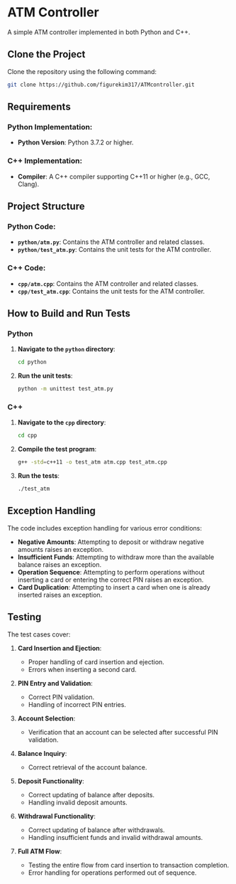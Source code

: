 # ATM Controller

A simple ATM controller implemented in both Python and C++.

## Clone the Project

Clone the repository using the following command:

```bash
git clone https://github.com/figurekim317/ATMcontroller.git
```

## Requirements

### Python Implementation:
- **Python Version**: Python 3.7.2 or higher.

### C++ Implementation:
- **Compiler**: A C++ compiler supporting C++11 or higher (e.g., GCC, Clang).

## Project Structure

### Python Code:
- **`python/atm.py`**: Contains the ATM controller and related classes.
- **`python/test_atm.py`**: Contains the unit tests for the ATM controller.

### C++ Code:
- **`cpp/atm.cpp`**: Contains the ATM controller and related classes.
- **`cpp/test_atm.cpp`**: Contains the unit tests for the ATM controller.

## How to Build and Run Tests

### Python

1. **Navigate to the `python` directory**:

    ```bash
    cd python
    ```

2. **Run the unit tests**:

    ```bash
    python -m unittest test_atm.py
    ```

### C++

1. **Navigate to the `cpp` directory**:

    ```bash
    cd cpp
    ```

2. **Compile the test program**:

    ```bash
    g++ -std=c++11 -o test_atm atm.cpp test_atm.cpp
    ```

3. **Run the tests**:

    ```bash
    ./test_atm
    ```

## Exception Handling

The code includes exception handling for various error conditions:
- **Negative Amounts**: Attempting to deposit or withdraw negative amounts raises an exception.
- **Insufficient Funds**: Attempting to withdraw more than the available balance raises an exception.
- **Operation Sequence**: Attempting to perform operations without inserting a card or entering the correct PIN raises an exception.
- **Card Duplication**: Attempting to insert a card when one is already inserted raises an exception.

## Testing

The test cases cover:

1. **Card Insertion and Ejection**: 
   - Proper handling of card insertion and ejection.
   - Errors when inserting a second card.

2. **PIN Entry and Validation**: 
   - Correct PIN validation.
   - Handling of incorrect PIN entries.

3. **Account Selection**: 
   - Verification that an account can be selected after successful PIN validation.

4. **Balance Inquiry**: 
   - Correct retrieval of the account balance.

5. **Deposit Functionality**: 
   - Correct updating of balance after deposits.
   - Handling invalid deposit amounts.

6. **Withdrawal Functionality**: 
   - Correct updating of balance after withdrawals.
   - Handling insufficient funds and invalid withdrawal amounts.

7. **Full ATM Flow**: 
   - Testing the entire flow from card insertion to transaction completion.
   - Error handling for operations performed out of sequence.
